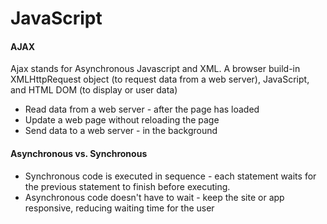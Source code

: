 # JavaScript

#### AJAX

Ajax stands for Asynchronous Javascript and XML. A browser build-in XMLHttpRequest object (to request data from a web server), JavaScript, and HTML DOM (to display or user data)

* Read data from a web server - after the page has loaded
* Update a web page without reloading the page
* Send data to a web server - in the background



#### Asynchronous vs. Synchronous

* Synchronous code is executed in sequence - each statement waits for the previous statement to finish before executing.
* Asynchronous code doesn't have to wait - keep the site or app responsive, reducing waiting time for the user




